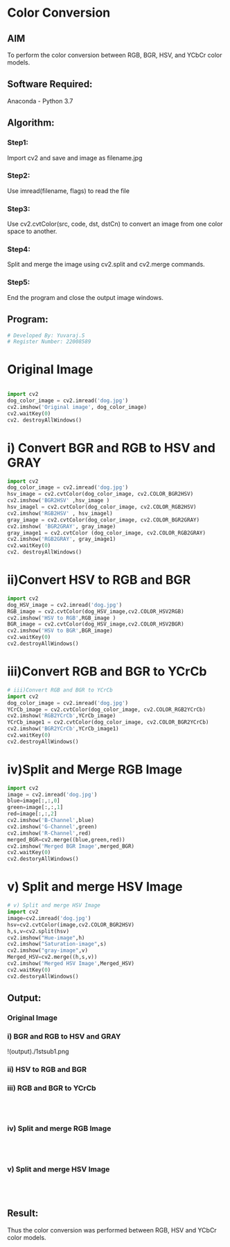 # Color Conversion
## AIM
To perform the color conversion between RGB, BGR, HSV, and YCbCr color models.

## Software Required:
Anaconda - Python 3.7
## Algorithm:
### Step1:
Import cv2 and save and image as filename.jpg

### Step2:
Use imread(filename, flags) to read the file

### Step3:
Use cv2.cvtColor(src, code, dst, dstCn) to convert an image from one color space to another.

### Step4:
Split and merge the image using cv2.split and cv2.merge commands.

### Step5:
End the program and close the output image windows.

## Program:
```python
# Developed By: Yuvaraj.S
# Register Number: 22008589
```
# Original Image
```python

import cv2
dog_color_image = cv2.imread('dog.jpg')
cv2.imshow('Original image', dog_color_image)
cv2.waitKey(0)
cv2. destroyAllWindows()
```
# i) Convert BGR and RGB to HSV and GRAY
```python
import cv2
dog_color_image = cv2.imread('dog.jpg')
hsv_image = cv2.cvtColor(dog_color_image, cv2.COLOR_BGR2HSV)
cv2.imshow('BGR2HSV' ,hsv_image )
hsv_imagel = cv2.cvtColor(dog_color_image, cv2.COLOR_RGB2HSV)
cv2.imshow('RGB2HSV' , hsv_imagel)
gray_image = cv2.cvtColor(dog_color_image, cv2.COLOR_BGR2GRAY)
cv2.imshow( 'BGR2GRAY', gray_image)
gray_image1 = cv2.cvtColor (dog_color_image, cv2.COLOR_RGB2GRAY)
cv2.imshow('RGB2GRAY', gray_image1)
cv2.waitKey(0)
cv2. destroyAllWindows()
```




# ii)Convert HSV to RGB and BGR

```python
import cv2
dog_HSV_image = cv2.imread('dog.jpg')
RGB_image = cv2.cvtColor(dog_HSV_image,cv2.COLOR_HSV2RGB)
cv2.imshow('HSV to RGB',RGB_image )
BGR_image = cv2.cvtColor(dog_HSV_image,cv2.COLOR_HSV2BGR)
cv2.imshow('HSV to BGR',BGR_image)
cv2.waitKey(0)
cv2.destroyAllWindows()
```



# iii)Convert RGB and BGR to YCrCb
```python
# iii)Convert RGB and BGR to YCrCb
import cv2
dog_color_image = cv2.imread('dog.jpg')
YCrCb_image = cv2.cvtColor(dog_color_image, cv2.COLOR_RGB2YCrCb)
cv2.imshow('RGB2YCrCb',YCrCb_image)
YCrCb_image1 = cv2.cvtColor(dog_color_image, cv2.COLOR_BGR2YCrCb)
cv2.imshow('BGR2YCrCb',YCrCb_image1)
cv2.waitKey(0)
cv2.destroyAllWindows()
```



# iv)Split and Merge RGB Image
```python
import cv2
image = cv2.imread('dog.jpg')
blue=image[:,:,0]
green=image[:,:,1]
red=image[:,:,2]
cv2.imshow('B-Channel',blue)
cv2.imshow('G-Channel',green)
cv2.imshow('R-Channel',red)
merged_BGR=cv2.merge((blue,green,red))
cv2.imshow('Merged BGR Image',merged_BGR)
cv2.waitKey(0)
cv2.destoryAllWindows()
```



# v) Split and merge HSV Image
```python
# v) Split and merge HSV Image
import cv2
image=cv2.imread('dog.jpg')
hsv=cv2.cvtColor(image,cv2.COLOR_BGR2HSV)
h,s,v=cv2.split(hsv)
cv2.imshow("Hue-image",h)
cv2.imshow("Saturation-image",s)
cv2.imshow("gray-image",v)
Merged_HSV=cv2.merge((h,s,v))
cv2.imshow('Merged HSV Image',Merged_HSV)
cv2.waitKey(0)
cv2.destoryAllWindows()
```
## Output:
### Original Image

### i) BGR and RGB to HSV and GRAY
!(output)./1stsub1.png

### ii) HSV to RGB and BGR


### iii) RGB and BGR to YCrCb
<br>
<br>

### iv) Split and merge RGB Image
<br>
<br>

### v) Split and merge HSV Image
<br>
<br>


## Result:
Thus the color conversion was performed between RGB, HSV and YCbCr color models.
